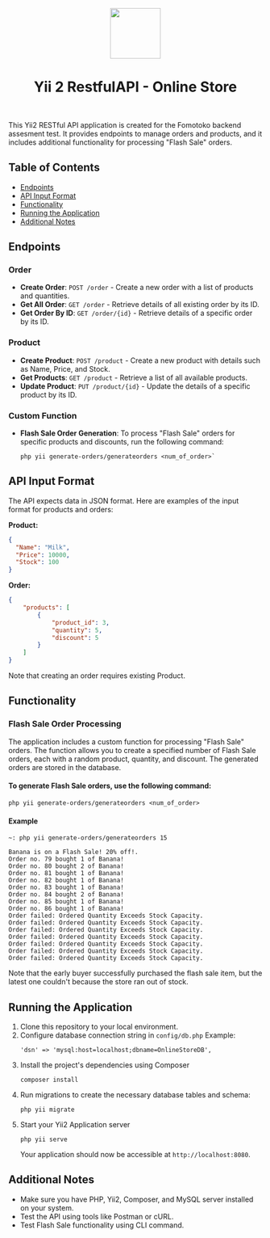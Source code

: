 <p align="center">
    <a href="https://github.com/yiisoft" target="_blank">
        <img src="https://avatars0.githubusercontent.com/u/993323" height="100px">
    </a>
    <h1 align="center">Yii 2 RestfulAPI - Online Store</h1>
    <br>
</p>

This Yii2 RESTful API application is created for the Fomotoko backend assesment test. It provides endpoints to manage orders and products, and it includes additional functionality for processing "Flash Sale" orders.

## Table of Contents

- [Endpoints](#endpoints)
- [API Input Format](#api-input-format)
- [Functionality](#functionality)
- [Running the Application](#running-the-application)
- [Additional Notes](#additional-notes)

## Endpoints

### Order
- **Create Order**: `POST /order` - Create a new order with a list of products and quantities.
- **Get All Order**: `GET /order` - Retrieve details of all existing order by its ID.
- **Get Order By ID**: `GET /order/{id}` - Retrieve details of a specific order by its ID.

### Product
- **Create Product**: `POST /product` - Create a new product with details such as Name, Price, and Stock.
- **Get Products**: `GET /product` - Retrieve a list of all available products.
- **Update Product**: `PUT /product/{id}` - Update the details of a specific product by its ID.

### Custom Function
- **Flash Sale Order Generation**: To process "Flash Sale" orders for specific products and discounts, run the following command:
	```
	php yii generate-orders/generateorders <num_of_order>`
	```


## API Input Format

The API expects data in JSON format. Here are examples of the input format for products and orders:

**Product:**

```json
{
  "Name": "Milk",
  "Price": 10000,
  "Stock": 100
}
```


**Order:**
```json
{
    "products": [
        {
            "product_id": 3,
            "quantity": 5,
            "discount": 5
        }
    ]
}
```
Note that creating an order requires existing Product.

## Functionality
### Flash Sale Order Processing
The application includes a custom function for processing "Flash Sale" orders. The function allows you to create a specified number of Flash Sale orders, each with a random product, quantity, and discount. The generated orders are stored in the database.

#### To generate Flash Sale orders, use the following command:

`php yii generate-orders/generateorders <num_of_order>`

#### Example
```
~: php yii generate-orders/generateorders 15

Banana is on a Flash Sale! 20% off!.
Order no. 79 bought 1 of Banana!
Order no. 80 bought 2 of Banana!
Order no. 81 bought 1 of Banana!
Order no. 82 bought 1 of Banana!
Order no. 83 bought 1 of Banana!
Order no. 84 bought 2 of Banana!
Order no. 85 bought 1 of Banana!
Order no. 86 bought 1 of Banana!
Order failed: Ordered Quantity Exceeds Stock Capacity.
Order failed: Ordered Quantity Exceeds Stock Capacity.
Order failed: Ordered Quantity Exceeds Stock Capacity.
Order failed: Ordered Quantity Exceeds Stock Capacity.
Order failed: Ordered Quantity Exceeds Stock Capacity.
Order failed: Ordered Quantity Exceeds Stock Capacity.
Order failed: Ordered Quantity Exceeds Stock Capacity.
```
Note that the early buyer successfully purchased the flash sale item, but the latest one couldn't because the store ran out of stock.


## Running the Application

1. Clone this repository to your local environment.
2. Configure database connection string in `config/db.php`
Example:
	```
	'dsn' => 'mysql:host=localhost;dbname=OnlineStoreDB',
	```
4. Install the project's dependencies using Composer
   ```shell
   composer install
	```
5. Run migrations to create the necessary database tables and schema:
   ```shell
   php yii migrate
	```
6. Start your Yii2 Application server
   ```shell
   php yii serve
	```
	Your application should now be accessible at `http://localhost:8080`.

## Additional Notes
-   Make sure you have PHP, Yii2, Composer, and MySQL server installed on your system.
-   Test the API using tools like Postman or cURL.
-  Test Flash Sale functionality using CLI command.



